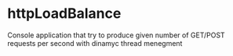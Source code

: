 # httpLoadBalance
Console application that try to produce given number of GET/POST requests per second with dinamyc thread menegment
